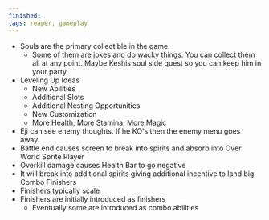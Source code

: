 ```yaml
---
finished: 
tags: reaper, gameplay
---
```


- Souls are the primary collectible in the game.
    - Some of them are jokes and do wacky things. You can collect them all at any point. Maybe Keshis soul side quest so you can keep him in your party.
- Leveling Up Ideas
    - New Abilities
    - Additional Slots
    - Additional Nesting Opportunities
    - New Customization
    - More Health, More Stamina, More Magic
- Eji can see enemy thoughts. If he KO's then the enemy menu goes away.
- Battle end causes screen to break into spirits and absorb into Over World Sprite Player
- Overkill damage causes Health Bar to go negative
- It will break into additional spirits giving additional incentive to land big Combo Finishers
- Finishers typically scale
- Finishers are initially introduced as finishers
    - Eventually some are introduced as combo abilities